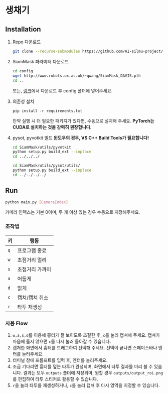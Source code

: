 # 생채기

## Installation

1. Repo 다운로드
    ```bash
    git clone --recurse-submodules https://github.com/AI-silmu-project/Kizuato_Collection.git
    ```
2. SiamMask 파라미터 다운로드
    ```bash
    cd config
    wget http://www.robots.ox.ac.uk/~qwang/SiamMask_DAVIS.pth
    cd ..
    ```
    또는, [링크](http://www.robots.ox.ac.uk/~qwang/SiamMask_DAVIS.pth)에서 다운로드 후 config 폴더에 넣어주세요.

3. 의존성 설치
    ```
    pip install -r requirements.txt
    ```
    만약 실행 시 더 필요한 패키지가 있다면, 수동으로 설치해 주세요. **PyTorch는 CUDA로 설치하는 것을 강력히 권장합니다.**
    
4. pysot, pyvotkit 빌드 
    **윈도우의 경우, VS C++ Build Tools가 필요합니다!**
    ```bash
    cd SiamMask/utils/pyvotkit
    python setup.py build_ext --inplace
    cd ../../../

    cd SiamMask/utils/pysot/utils/
    python setup.py build_ext --inplace
    cd ../../../../
    ```

## Run
```bash
python main.py [CameraIndex]
```
카메라 인덱스는 기본 0이며, 두 개 이상 있는 경우 수동으로 지정해주세요.

### 조작법
|키|행동|
|---|---|
|`q`| 프로그램 종료|
|`w`| 초점거리 멀리|
|`s`| 초점거리 가까이|
|`a`| 어둡게|
|`d`| 밝게|
|`c`| 캡쳐/캡쳐 취소|
|`r`| 타투 재생성|

### 사용 Flow

1. `w,a,s,d`를 이용해 흉터가 잘 보이도록 조절한 후, `c`를 눌러 캡쳐해 주세요. 캡쳐가 마음에 들지 않으면 `c`를 다시 눌러 돌아갈 수 있습니다.
2. 캡쳐한 화면에서 흉터를 드래그하여 선택해 주세요. 선택이 끝나면 스페이스바나 엔터를 눌러주세요.
3. 터미널 창에 프롬프트를 입력 후, 엔터를 눌러주세요.
4. 조금 기다리면 흉터를 덮는 타투가 완성되며, 화면에서 타투 결과를 미리 볼 수 있습니다. 결과는 모두 `outputs` 폴더에 저장되며, 원할 경우 `outputs/output_roi.png`를 편집하여 타투 스티커로 활용할 수 있습니다.
5. `r`을 눌러 타투를 재생성하거나, `c`를 눌러 캡쳐 후 다시 영역을 지정할 수 있습니다.